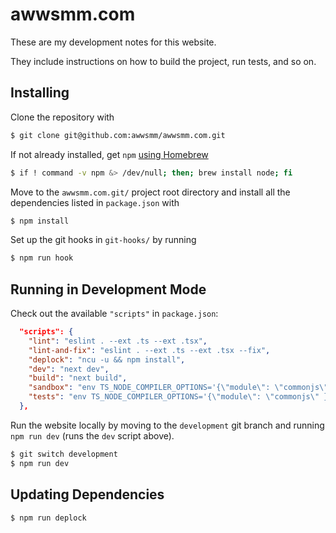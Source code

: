 # awwsmm.com

These are my development notes for this website.

They include instructions on how to build the project, run tests, and so on.

## Installing

Clone the repository with

```sh
$ git clone git@github.com:awwsmm/awwsmm.com.git
```

If not already installed, get `npm` [using Homebrew](https://formulae.brew.sh/formula/node)

```sh
$ if ! command -v npm &> /dev/null; then; brew install node; fi
```

Move to the `awwsmm.com.git/` project root directory and install all the dependencies listed in `package.json` with

```sh
$ npm install
```

Set up the git hooks in `git-hooks/` by running

```sh
$ npm run hook
```

## Running in Development Mode

Check out the available `"scripts"` in `package.json`:

```json
  "scripts": {
    "lint": "eslint . --ext .ts --ext .tsx",
    "lint-and-fix": "eslint . --ext .ts --ext .tsx --fix",
    "deplock": "ncu -u && npm install",
    "dev": "next dev",
    "build": "next build",
    "sandbox": "env TS_NODE_COMPILER_OPTIONS='{\"module\": \"commonjs\" }' mocha -r ts-node/register 'sandbox.ts'",
    "tests": "env TS_NODE_COMPILER_OPTIONS='{\"module\": \"commonjs\" }' mocha -r ts-node/register 'tests/**/*.ts'"
  },
```

Run the website locally by moving to the `development` git branch and running `npm run dev` (runs the `dev` script above).

```sh
$ git switch development
$ npm run dev
```

## Updating Dependencies

```sh
$ npm run deplock
```
